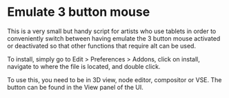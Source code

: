 # Emulate 3 button mouse
This is a very small but handy script for artists who use tablets in order to conveniently switch between having emulate the 3 button mouse activated or deactivated so that other functions that require alt can be used.

To install, simply go to Edit > Preferences > Addons, click on install, navigate to where the file is located, and double click.

To use this, you need to be in 3D view, node editor, compositor or VSE. The button can be found in the View panel of the UI.
